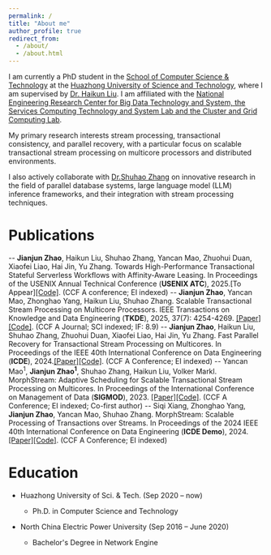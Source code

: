 ```yaml
---
permalink: /
title: "About me"
author_profile: true
redirect_from: 
  - /about/
  - /about.html
---
```

I am currently a PhD student in the [School of Computer Science & Technology](https://cs.hust.edu.cn) at the [Huazhong University of Science and Technology](https://www.hust.edu.cn), where I am supervised by [Dr. Haikun Liu](https://faculty.hust.edu.cn/liuhaikun/zh_CN/index.htm).
I am affiliated with the [National Engineering Research Center for Big Data Technology and System, the Services Computing Technology and System Lab and the Cluster and Grid Computing Lab](https://grid.hust.edu.cn/index.htm).

My primary research interests stream processing, transactional consistency, and
parallel recovery, with a particular focus on scalable
transactional stream processing on multicore
processors and distributed environments.

I also actively collaborate with [Dr.Shuhao Zhang](https://shuhaozhangtony.github.io/) on innovative research in the field of parallel database
systems, large language model (LLM) inference frameworks, and their
integration with stream processing techniques.

Publications
======
-- **Jianjun Zhao**, Haikun Liu, Shuhao Zhang, Yancan Mao, Zhuohui Duan, Xiaofei Liao, Hai Jin, Yu Zhang. Towards High-Performance Transactional Stateful Serverless Workflows with Affinity-Aware Leasing. In Proceedings of the USENIX Annual Technical Conference (**USENIX ATC**), 2025.[To Appear][[Code]](https://github.com/intellistream/MorphStream/tree/FaaS).
   (CCF A conference; EI indexed)
-- **Jianjun Zhao**, Yancan Mao, Zhonghao Yang, Haikun Liu, Shuhao Zhang. Scalable Transactional Stream Processing on Multicore Processors. IEEE Transactions on Knowledge and Data Engineering (**TKDE**), 2025, 37(7): 4254-4269. [[Paper]](https://doi.org/10.1109/TKDE.2025.3556741)[[Code]](https://github.com/intellistream/MorphStream). (CCF A Journal; SCI indexed; IF: 8.9)
-- **Jianjun Zhao**, Haikun Liu, Shuhao Zhang, Zhuohui Duan, Xiaofei Liao, Hai Jin, Yu Zhang. Fast Parallel Recovery for Transactional Stream Processing on Multicores. In Proceedings of the IEEE 40th International Conference on Data Engineering (**ICDE**), 2024.[[Paper]](https://ieeexplore.ieee.org/document/10597762)[[Code]](https://github.com/CGCL-codes/MorphStreamR). (CCF A Conference; EI indexed)
-- Yancan Mao<sup>1</sup>, **Jianjun Zhao<sup>1</sup>**, Shuhao Zhang, Haikun Liu, Volker Markl. MorphStream: Adaptive Scheduling for Scalable Transactional Stream Processing on Multicores. In Proceedings of the International Conference on Management of Data (**SIGMOD**), 2023. [[Paper]](https://dl.acm.org/doi/abs/10.1145/3588913)[[Code]](https://github.com/intellistream/MorphStream). (CCF A Conference; EI indexed; Co-first author)
-- Siqi Xiang, Zhonghao Yang, **Jianjun Zhao**, Yancan Mao, Shuhao Zhang. MorphStream: Scalable Processing of Transactions over Streams. In Proceedings of the 2024 IEEE 40th International Conference on Data Engineering (**ICDE Demo**), 2024. [[Paper]](https://ieeexplore.ieee.org/document/10597837)[[Code]](https://github.com/intellistream/MorphStream). (CCF A Conference; EI indexed)

Education
======
- Huazhong University of Sci. & Tech. (Sep 2020 – now)
  - Ph.D. in Computer Science and Technology  
  

- North China Electric Power University (Sep 2016 – June 2020)
  - Bachelor's Degree in Network Engine 
  
